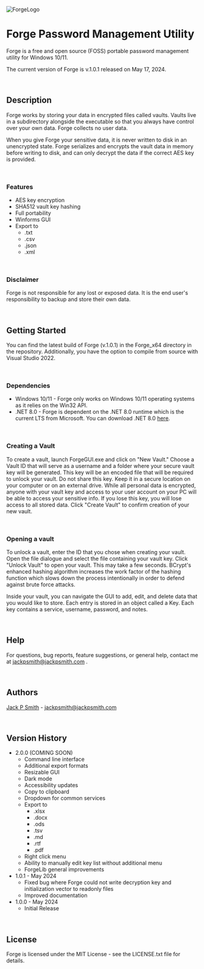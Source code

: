 ![ForgeLogo](https://i0.wp.com/jackpsmith.com/wp-content/uploads/2024/05/ForgeLogo-2.png?w=1625&ssl=1)

# Forge Password Management Utility

Forge is a free and open source (FOSS) portable password management utility for Windows 10/11.

The current version of Forge is v.1.0.1 released on May 17, 2024.
<p>&nbsp;</p>

## Description

Forge works by storing your data in encrypted files called vaults. Vaults live in a subdirectory alongside the executable so that you always have control over your own data. Forge collects no user data.

When you give Forge your sensitive data, it is never written to disk in an unencrypted state. Forge serializes and encrypts the vault data in memory before writing to disk, and can only decrypt the data if the correct AES key is provided.
<p>&nbsp;</p>

### Features
* AES key encryption
* SHA512 vault key hashing
* Full portability
* Winforms GUI
* Export to
   * .txt
   * .csv
   * .json
   * .xml
<p>&nbsp;</p>

### Disclaimer

Forge is not responsible for any lost or exposed data. It is the end user's responsibility to backup and store their own data. 
<p>&nbsp;</p>

## Getting Started

You can find the latest build of Forge (v.1.0.1) in the Forge_x64 directory in the repository. Additionally, you have the option to compile from source with Visual Studio 2022.
<p>&nbsp;</p>

### Dependencies

* Windows 10/11 - Forge only works on Windows 10/11 operating systems as it relies on the Win32 API.
* .NET 8.0 - Forge is dependent on the .NET 8.0 runtime which is the current LTS from Microsoft. You can download .NET 8.0 [here](https://dotnet.microsoft.com/en-us/download/dotnet/8.0).
<p>&nbsp;</p>

### Creating a Vault

To create a vault, launch ForgeGUI.exe and click on "New Vault." Choose a Vault ID that will serve as a username and a folder where your secure vault key will be generated. This key will be an encoded file that will be required to unlock your vault. Do not share this key. Keep it in a secure location on your computer or on an external drive. While all personal data is encrypted, anyone with your vault key and access to your user account on your PC will be able to access your sensitive info. If you lose this key, you will lose access to all stored data. Click "Create Vault" to confirm creation of your new vault. 
<p>&nbsp;</p>

### Opening a vault

To unlock a vault, enter the ID that you chose when creating your vault. Open the file dialogue and select the file containing your vault key. Click "Unlock Vault" to open your vault. This may take a few seconds. BCrypt's enhanced hashing algorithm increases the work factor of the hashing function which slows down the process intentionally in order to defend against brute force attacks.

Inside your vault, you can navigate the GUI to add, edit, and delete data that you would like to store. Each entry is stored in an object called a Key. Each key contains a service, username, password, and notes.
<p>&nbsp;</p>

## Help

For questions, bug reports, feature suggestions, or general help, contact me at jackpsmith@jackpsmith.com . 
<p>&nbsp;</p>

## Authors

[Jack P Smith](https://www.jackpsmith.com) - jackpsmith@jackpsmith.com
<p>&nbsp;</p>

## Version History

* 2.0.0 (COMING SOON) 
    * Command line interface
    * Additional export formats
    * Resizable GUI
    * Dark mode
    * Accessibility updates
    * Copy to clipboard
    * Dropdown for common services
    * Export to
        * .xlsx
        * .docx
        * .ods
        * .tsv
        * .md
        * .rtf
        * .pdf
    * Right click menu
    * Ability to manually edit key list without additional menu
    * ForgeLib general improvements
* 1.0.1 - May 2024
    * Fixed bug where Forge could not write decryption key and initialization vector to readonly files
    * Improved documentation
* 1.0.0 - May 2024
    * Initial Release
<p>&nbsp;</p>

## License

Forge is licensed under the MIT License - see the LICENSE.txt file for details.
